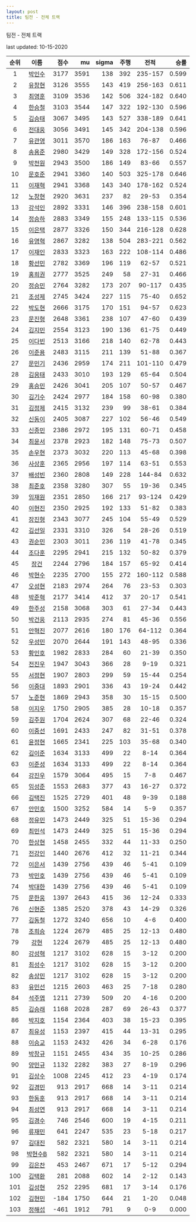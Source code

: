 ```yaml
---
layout: post
title: 팀전 - 전체 트랙
---
```



팀전 - 전체 트랙


last updated: 10-15-2020

| 순위 | 이름 | 점수 | mu | sigma | 주행 | 전적 | 승률 |
|:---:|:---:|---:|---:|---:|---:|:---:|---:|
| 1 | [박인수](../bakinsu) | 3177 | 3591 | 138 | 392 | 235-157 | 0.599 |
| 2 | [유창현](../yuchanghyeon) | 3126 | 3555 | 143 | 419 | 256-163 | 0.611 |
| 3 | [최영훈](../choiyeonghun) | 3109 | 3536 | 142 | 506 | 324-182 | 0.640 |
| 4 | [한승철](../hanseungcheol) | 3103 | 3544 | 147 | 322 | 192-130 | 0.596 |
| 5 | [김승태](../gimseungtae) | 3067 | 3495 | 143 | 527 | 338-189 | 0.641 |
| 6 | [전대웅](../jeondaewoong) | 3056 | 3491 | 145 | 342 | 204-138 | 0.596 |
| 7 | [유관영](../yugwanyeong) | 3011 | 3570 | 186 | 163 | 76-87 | 0.466 |
| 8 | [송용준](../songyongjun) | 2980 | 3429 | 149 | 328 | 172-156 | 0.524 |
| 9 | [박천원](../bakcheonwon) | 2943 | 3500 | 186 | 149 | 83-66 | 0.557 |
| 10 | [문호준](../munhojun) | 2941 | 3360 | 140 | 503 | 325-178 | 0.646 |
| 11 | [이재혁](../ijaehyeok) | 2941 | 3368 | 143 | 340 | 178-162 | 0.524 |
| 12 | [노창현](../nochanghyeon) | 2920 | 3631 | 237 | 82 | 29-53 | 0.354 |
| 13 | [강석인](../gangseokin) | 2892 | 3331 | 146 | 396 | 238-158 | 0.601 |
| 14 | [정승하](../jeongseungha) | 2883 | 3349 | 155 | 248 | 133-115 | 0.536 |
| 15 | [이은택](../ieuntaek) | 2877 | 3326 | 150 | 344 | 216-128 | 0.628 |
| 16 | [유영혁](../yuyeonghyeok) | 2867 | 3282 | 138 | 504 | 283-221 | 0.562 |
| 17 | [이재인](../ijaein) | 2833 | 3323 | 163 | 222 | 108-114 | 0.486 |
| 18 | [황선민](../hwangseongmin) | 2782 | 3369 | 196 | 119 | 62-57 | 0.521 |
| 19 | [홍희권](../hongheegweon) | 2777 | 3525 | 249 | 58 | 27-31 | 0.466 |
| 20 | [정승민](../jeongseungmin) | 2764 | 3282 | 173 | 207 | 90-117 | 0.435 |
| 21 | [조성제](../joseongje) | 2745 | 3424 | 227 | 115 | 75-40 | 0.652 |
| 22 | [박도현](../bakdohyeon) | 2666 | 3175 | 170 | 151 | 94-57 | 0.623 |
| 23 | [문진형](../munjinhyeong) | 2648 | 3361 | 238 | 107 | 47-60 | 0.439 |
| 24 | [김지민](../gimjimin) | 2554 | 3123 | 190 | 136 | 61-75 | 0.449 |
| 25 | [이다빈](../idabin) | 2513 | 3166 | 218 | 140 | 62-78 | 0.443 |
| 26 | [이준용](../ijunyong) | 2483 | 3115 | 211 | 139 | 51-88 | 0.367 |
| 27 | [문민기](../munmingi) | 2436 | 2959 | 174 | 211 | 101-110 | 0.479 |
| 28 | [김응태](../gimeungtae) | 2433 | 3010 | 193 | 129 | 65-64 | 0.504 |
| 29 | [홍승민](../hongseungmin) | 2426 | 3041 | 205 | 107 | 50-57 | 0.467 |
| 30 | [김기수](../gimgisu) | 2424 | 2977 | 184 | 158 | 60-98 | 0.380 |
| 31 | [김정제](../gimjeongje) | 2415 | 3132 | 239 | 99 | 38-61 | 0.384 |
| 32 | [신동이](../shindongi) | 2405 | 3087 | 227 | 102 | 56-46 | 0.549 |
| 33 | [신종민](../shinjongmin) | 2386 | 2972 | 195 | 131 | 60-71 | 0.458 |
| 34 | [최윤서](../choiyunseo) | 2378 | 2923 | 182 | 148 | 75-73 | 0.507 |
| 35 | [손우현](../sonuhyeon) | 2373 | 3032 | 220 | 113 | 45-68 | 0.398 |
| 36 | [사상훈](../sasanghun) | 2365 | 2956 | 197 | 114 | 63-51 | 0.553 |
| 37 | [배성빈](../baeseongbin) | 2360 | 2808 | 149 | 228 | 144-84 | 0.632 |
| 38 | [최준호](../choijunho) | 2358 | 3280 | 307 | 55 | 19-36 | 0.345 |
| 39 | [임재원](../imjaewon) | 2351 | 2850 | 166 | 217 | 93-124 | 0.429 |
| 40 | [이현진](../ihyeonjin) | 2350 | 2925 | 192 | 133 | 51-82 | 0.383 |
| 41 | [장진형](../jangjinhyeong) | 2343 | 3077 | 245 | 104 | 55-49 | 0.529 |
| 42 | [김선일](../gimseonil) | 2331 | 3310 | 326 | 54 | 28-26 | 0.519 |
| 43 | [권순민](../gweonsoonmin) | 2303 | 3011 | 236 | 119 | 41-78 | 0.345 |
| 44 | [조다훈](../jodahun) | 2295 | 2941 | 215 | 132 | 50-82 | 0.379 |
| 45 | [장건](../janggeon) | 2244 | 2796 | 184 | 157 | 65-92 | 0.414 |
| 46 | [박현수](../bakhyeonsu) | 2235 | 2700 | 155 | 272 | 160-112 | 0.588 |
| 47 | [오성현](../oseonghyeon) | 2183 | 2974 | 264 | 76 | 23-53 | 0.303 |
| 48 | [박준혁](../bakjunhyeok) | 2177 | 3414 | 412 | 37 | 20-17 | 0.541 |
| 49 | [한주성](../hanjuseong) | 2158 | 3068 | 303 | 61 | 27-34 | 0.443 |
| 50 | [박건웅](../bakgeonung) | 2113 | 2935 | 274 | 81 | 45-36 | 0.556 |
| 51 | [안혁진](../anhyeokjin) | 2077 | 2616 | 180 | 176 | 64-112 | 0.364 |
| 52 | [우성민](../useongmin) | 2070 | 2644 | 191 | 143 | 48-95 | 0.336 |
| 53 | [황인호](../hwanginho) | 1982 | 2833 | 284 | 60 | 21-39 | 0.350 |
| 54 | [전진우](../jeonjinwoo) | 1947 | 3043 | 366 | 28 | 9-19 | 0.321 |
| 55 | [서정현](../seojeonghyeon) | 1907 | 2803 | 299 | 59 | 15-44 | 0.254 |
| 56 | [이중대](../ijungdae) | 1893 | 2901 | 336 | 43 | 19-24 | 0.442 |
| 57 | [노준현](../nojunhyeon) | 1869 | 2943 | 358 | 30 | 15-15 | 0.500 |
| 58 | [이지우](../ijiu) | 1750 | 2905 | 385 | 28 | 10-18 | 0.357 |
| 59 | [김주원](../gimjuwon) | 1704 | 2624 | 307 | 68 | 22-46 | 0.324 |
| 60 | [이중선](../ijungseon) | 1691 | 2433 | 247 | 82 | 31-51 | 0.378 |
| 61 | [윤정현](../yunjeonghyeon) | 1665 | 2341 | 225 | 103 | 35-68 | 0.340 |
| 62 | [김이준](../gimijun) | 1634 | 3133 | 499 | 22 | 8-14 | 0.364 |
| 63 | [이준성](../ijunseong) | 1634 | 3133 | 499 | 22 | 8-14 | 0.364 |
| 64 | [강진우](../gangjinwu) | 1579 | 3064 | 495 | 15 | 7-8 | 0.467 |
| 65 | [임성준](../imseongjun) | 1553 | 2683 | 377 | 43 | 16-27 | 0.372 |
| 66 | [김택진](../gimtaekjin) | 1525 | 2729 | 401 | 48 | 9-39 | 0.188 |
| 67 | [안민호](../anminho) | 1500 | 3252 | 584 | 14 | 5-9 | 0.357 |
| 68 | [정유민](../jeongyumin) | 1473 | 2449 | 325 | 51 | 15-36 | 0.294 |
| 69 | [최민석](../choiminseok) | 1473 | 2449 | 325 | 51 | 15-36 | 0.294 |
| 70 | [한상현](../hansanghyeon) | 1458 | 2455 | 332 | 44 | 11-33 | 0.250 |
| 71 | [전강인](../jeongangin) | 1440 | 2676 | 412 | 32 | 11-21 | 0.344 |
| 72 | [이은서](../ieunseo) | 1439 | 2756 | 439 | 46 | 5-41 | 0.109 |
| 73 | [박민호](../bakminho) | 1439 | 2756 | 439 | 46 | 5-41 | 0.109 |
| 74 | [박대한](../bakdaehan) | 1439 | 2756 | 439 | 46 | 5-41 | 0.109 |
| 75 | [문한웅](../munhanung) | 1397 | 2643 | 415 | 36 | 12-24 | 0.333 |
| 76 | [신현준](../shinhyeonjun) | 1385 | 2520 | 378 | 43 | 14-29 | 0.326 |
| 77 | [김동철](../gimdongcheol) | 1272 | 3240 | 656 | 10 | 4-6 | 0.400 |
| 78 | [조희승](../joheeseung) | 1224 | 2679 | 485 | 25 | 12-13 | 0.480 |
| 79 | [강현](../ganghyeon) | 1224 | 2679 | 485 | 25 | 12-13 | 0.480 |
| 80 | [강성혁](../gangseonghyeok) | 1217 | 3102 | 628 | 15 | 3-12 | 0.200 |
| 81 | [최성수](../choiseongsu) | 1217 | 3102 | 628 | 15 | 3-12 | 0.200 |
| 82 | [송상민](../songsangmin) | 1217 | 3102 | 628 | 15 | 3-12 | 0.200 |
| 83 | [유민선](../yuminseon) | 1215 | 2603 | 463 | 25 | 7-18 | 0.280 |
| 84 | [석주엽](../seokjuyeob) | 1211 | 2739 | 509 | 20 | 4-16 | 0.200 |
| 85 | [김승래](../gimseungrae) | 1168 | 2028 | 287 | 69 | 26-43 | 0.377 |
| 86 | [박지호](../bakjiho) | 1154 | 2364 | 403 | 38 | 15-23 | 0.395 |
| 87 | [최유성](../choiyuseong) | 1153 | 2397 | 415 | 44 | 13-31 | 0.295 |
| 88 | [이승교](../iseunggyo) | 1153 | 2432 | 426 | 34 | 6-28 | 0.176 |
| 89 | [박창규](../bakchanggyu) | 1151 | 2455 | 434 | 35 | 10-25 | 0.286 |
| 90 | [양민규](../yangmingyu) | 1132 | 2282 | 383 | 27 | 8-19 | 0.296 |
| 91 | [김상수](../gimsangsu) | 1008 | 2245 | 412 | 23 | 4-19 | 0.174 |
| 92 | [김경민](../gimgyeongmin) | 913 | 2917 | 668 | 14 | 3-11 | 0.214 |
| 93 | [한동훈](../handonghun) | 913 | 2917 | 668 | 14 | 3-11 | 0.214 |
| 94 | [최성연](../choiseongyeon) | 913 | 2917 | 668 | 14 | 3-11 | 0.214 |
| 95 | [김경수](../gimgyeongsu) | 746 | 2546 | 600 | 19 | 4-15 | 0.211 |
| 96 | [류재민](../ryujaemin) | 641 | 2247 | 535 | 23 | 5-18 | 0.217 |
| 97 | [김대진](../gimdaejin) | 582 | 2321 | 580 | 14 | 3-11 | 0.214 |
| 98 | [박현수B](../bakhyeonsu-b) | 582 | 2321 | 580 | 14 | 3-11 | 0.214 |
| 99 | [김은찬](../gimeunchan) | 453 | 2467 | 671 | 17 | 5-12 | 0.294 |
| 100 | [김택환](../gimtaekhwan) | 281 | 2088 | 602 | 14 | 2-12 | 0.143 |
| 101 | [김성현](../gimseonghyeon) | 252 | 2295 | 681 | 17 | 3-14 | 0.176 |
| 102 | [김현민](../gimhyunmin) | -184 | 1750 | 644 | 21 | 1-20 | 0.048 |
| 103 | [정해섭](../jeonghaeseop) | -461 | 1912 | 791 | 9 | 0-9 | 0.000 |

